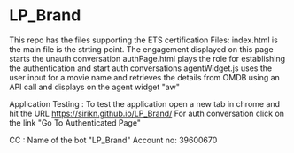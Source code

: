 # LP_Brand
This repo has the files supporting the ETS certification
Files:
index.html is the main file is the strting point. The engagement displayed on this page starts the unauth conversation 
authPage.html plays the role for establishing the authentication and start auth conversations 
agentWidget.js uses the user input for a movie name and retrieves the details from OMDB using an API call and displays on the agent widget "aw"

Application Testing :
To test the application open a new tab in chrome and hit the URL https://sirikn.github.io/LP_Brand/
For auth conversation click on the link "Go To Authenticated Page" 


CC : Name of the bot "LP_Brand" Account no: 39600670
